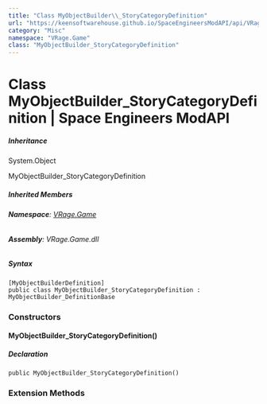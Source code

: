 ```yaml
---
title: "Class MyObjectBuilder\\_StoryCategoryDefinition"
url: "https://keensoftwarehouse.github.io/SpaceEngineersModAPI/api/VRage.Game.MyObjectBuilder_StoryCategoryDefinition.html"
category: "Misc"
namespace: "VRage.Game"
class: "MyObjectBuilder_StoryCategoryDefinition"
---
```


# Class MyObjectBuilder\_StoryCategoryDefinition | Space Engineers ModAPI

##### Inheritance

System.Object

MyObjectBuilder\_StoryCategoryDefinition

##### Inherited Members

###### **Namespace**: [VRage.Game](https://keensoftwarehouse.github.io/SpaceEngineersModAPI/api/VRage.Game.html)

###### **Assembly**: VRage.Game.dll

##### Syntax

```
[MyObjectBuilderDefinition]
public class MyObjectBuilder_StoryCategoryDefinition : MyObjectBuilder_DefinitionBase
```

### Constructors

#### MyObjectBuilder\_StoryCategoryDefinition()

##### Declaration

```
public MyObjectBuilder_StoryCategoryDefinition()
```

### Extension Methods